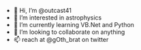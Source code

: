 - 👋 Hi, I’m @outcast41
- 👀 I’m interested in astrophysics
- 🌱 I’m currently learning VB.Net and Python
- 💞️ I’m looking to collaborate on anything
- 📫 reach at @gOth_brat on twitter



